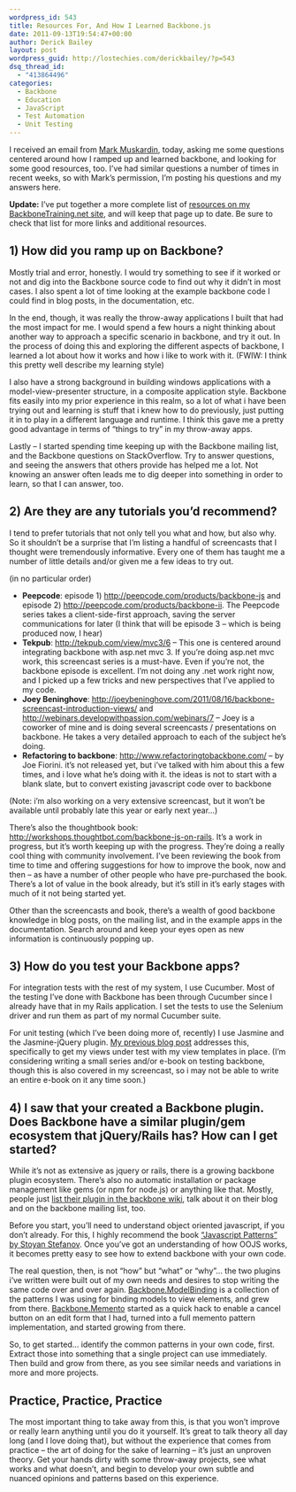 ```yaml
---
wordpress_id: 543
title: Resources For, And How I Learned Backbone.js
date: 2011-09-13T19:54:47+00:00
author: Derick Bailey
layout: post
wordpress_guid: http://lostechies.com/derickbailey/?p=543
dsq_thread_id:
  - "413864496"
categories:
  - Backbone
  - Education
  - JavaScript
  - Test Automation
  - Unit Testing
---
```

I received an email from [Mark Muskardin](http://fromthought2web.com/), today, asking me some questions centered around how I ramped up and learned backbone, and looking for some good resources, too. I&#8217;ve had similar questions a number of times in recent weeks, so with Mark&#8217;s permission, I&#8217;m posting his questions and my answers here.

**Update:** I&#8217;ve put together a more complete list of [resources on my BackboneTraining.net site](http://backbonetraining.net/resources), and will keep that page up to date. Be sure to check that list for more links and additional resources.

## 1) How did you ramp up on Backbone?

Mostly trial and error, honestly. I would try something to see if it worked or not and dig into the Backbone source code to find out why it didn&#8217;t in most cases. I also spent a lot of time looking at the example backbone code I could find in blog posts, in the documentation, etc.

In the end, though, it was really the throw-away applications I built that had the most impact for me. I would spend a few hours a night thinking about another way to approach a specific scenario in backbone, and try it out. In the process of doing this and exploring the different aspects of backbone, I learned a lot about how it works and how i like to work with it. (FWIW: I think this pretty well describe my learning style)

I also have a strong background in building windows applications with a model-view-presenter structure, in a composite application style. Backbone fits easily into my prior experience in this realm, so a lot of what i have been trying out and learning is stuff that i knew how to do previously, just putting it in to play in a different language and runtime. I think this gave me a pretty good advantage in terms of &#8220;things to try&#8221; in my throw-away apps.

Lastly &#8211; I started spending time keeping up with the Backbone mailing list, and the Backbone questions on StackOverflow. Try to answer questions, and seeing the answers that others provide has helped me a lot. Not knowing an answer often leads me to dig deeper into something in order to learn, so that I can answer, too.

## 2) Are they are any tutorials you&#8217;d recommend?

I tend to prefer tutorials that not only tell you what and how, but also why. So it shouldn&#8217;t be a surprise that I&#8217;m listing a handful of screencasts that I thought were tremendously informative. Every one of them has taught me a number of little details and/or given me a few ideas to try out.

(in no particular order)

  * **Peepcode**: episode 1) <http://peepcode.com/products/backbone-js> and episode 2) <http://peepcode.com/products/backbone-ii>. The Peepcode series takes a client-side-first approach, saving the server communications for later (I think that will be episode 3 &#8211; which is being produced now, I hear)
  * **Tekpub**: <http://tekpub.com/view/mvc3/6> &#8211; This one is centered around integrating backbone with asp.net mvc 3. If you&#8217;re doing asp.net mvc work, this screencast series is a must-have. Even if you&#8217;re not, the backbone episode is excellent. I&#8217;m not doing any .net work right now, and I picked up a few tricks and new perspectives that I&#8217;ve applied to my code.
  * **Joey Beninghove**: <http://joeybeninghove.com/2011/08/16/backbone-screencast-introduction-views/> and <http://webinars.developwithpassion.com/webinars/7> &#8211; Joey is a coworker of mine and is doing several screencasts / presentations on backbone. He takes a very detailed approach to each of the subject he&#8217;s doing. 
  * **Refactoring to backbone**: <http://www.refactoringtobackbone.com/> &#8211; by Joe Fiorini. it&#8217;s not released yet, but i&#8217;ve talked with him about this a few times, and i love what he&#8217;s doing with it. the ideas is not to start with a blank slate, but to convert existing javascript code over to backbone

(Note: i&#8217;m also working on a very extensive screencast, but it won&#8217;t be available until probably late this year or early next year…)

There&#8217;s also the thoughtbook book: <http://workshops.thoughtbot.com/backbone-js-on-rails>. It&#8217;s a work in progress, but it&#8217;s worth keeping up with the progress. They&#8217;re doing a really cool thing with community involvement. I&#8217;ve been reviewing the book from time to time and offering suggestions for how to improve the book, now and then &#8211; as have a number of other people who have pre-purchased the book. There&#8217;s a lot of value in the book already, but it&#8217;s still in it&#8217;s early stages with much of it not being started yet.

Other than the screencasts and book, there&#8217;s a wealth of good backbone knowledge in blog posts, on the mailing list, and in the example apps in the documentation. Search around and keep your eyes open as new information is continuously popping up.

## 3) How do you test your Backbone apps?

For integration tests with the rest of my system, I use Cucumber. Most of the testing I&#8217;ve done with Backbone has been through Cucumber since I already have that in my Rails application. I set the tests to use the Selenium driver and run them as part of my normal Cucumber suite.

For unit testing (which I&#8217;ve been doing more of, recently) I use Jasmine and the Jasmine-jQuery plugin. [My previous blog post](https://lostechies.com/derickbailey/2011/09/06/test-driving-backbone-views-with-jquery-templates-the-jasmine-gem-and-jasmine-jquery/) addresses this, specifically to get my views under test with my view templates in place. (I&#8217;m considering writing a small series and/or e-book on testing backbone, though this is also covered in my screencast, so i may not be able to write an entire e-book on it any time soon.)

## 4) I saw that your created a Backbone plugin.  Does Backbone have a similar plugin/gem ecosystem that jQuery/Rails has?  How can I get started?

While it&#8217;s not as extensive as jquery or rails, there is a growing backbone plugin ecosystem. There&#8217;s also no automatic installation or package management like gems (or npm for node.js) or anything like that. Mostly, people just [list their plugin in the backbone wiki](https://github.com/documentcloud/backbone/wiki/Extensions,-Plugins,-Resources), talk about it on their blog and on the backbone mailing list, too.

Before you start, you&#8217;ll need to understand object oriented javascript, if you don&#8217;t already. For this, I highly recommend the book [&#8220;Javascript Patterns&#8221; by Stoyan Stefanov](http://www.amazon.com/JavaScript-Patterns-Stoyan-Stefanov/dp/0596806752). Once you&#8217;ve got an understanding of how OOJS works, it becomes pretty easy to see how to extend backbone with your own code.

The real question, then, is not &#8220;how&#8221; but &#8220;what&#8221; or &#8220;why&#8221;… the two plugins i&#8217;ve written were built out of my own needs and desires to stop writing the same code over and over again. [Backbone.ModelBinding](https://github.com/derickbailey/backbone.modelbinding) is a collection of the patterns I was using for binding models to view elements, and grew from there. [Backbone.Memento](https://github.com/derickbailey/backbone.memento) started as a quick hack to enable a cancel button on an edit form that I had, turned into a full memento pattern implementation, and started growing from there.

So, to get started… identify the common patterns in your own code, first. Extract those into something that a single project can use immediately. Then build and grow from there, as you see similar needs and variations in more and more projects.

## Practice, Practice, Practice

The most important thing to take away from this, is that you won&#8217;t improve or really learn anything until you do it yourself. It&#8217;s great to talk theory all day long (and I love doing that), but without the experience that comes from practice &#8211; the art of doing for the sake of learning &#8211; it&#8217;s just an unproven theory. Get your hands dirty with some throw-away projects, see what works and what doesn&#8217;t, and begin to develop your own subtle and nuanced opinions and patterns based on this experience.